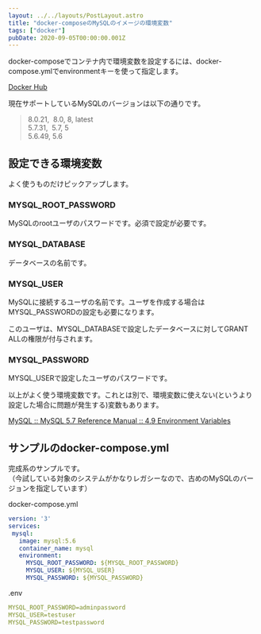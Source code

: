 ```yaml
---
layout: ../../layouts/PostLayout.astro
title: "docker-composeのMySQLのイメージの環境変数"
tags: ["docker"]
pubDate: 2020-09-05T00:00:00.001Z
---
```


docker-composeでコンテナ内で環境変数を設定するには、docker-compose.ymlでenvironmentキーを使って指定します。

<a href="https://hub.docker.com/_/mysql" target="_blank">Docker Hub</a>

現在サポートしているMySQLのバージョンは以下の通りです。

> 8.0.21,  8.0, 8, latest  
> 5.7.31,  5.7, 5  
> 5.6.49, 5.6

## 設定できる環境変数

よく使うものだけピックアップします。

### MYSQL_ROOT_PASSWORD

MySQLのrootユーザのパスワードです。必須で設定が必要です。

### MYSQL_DATABASE

データベースの名前です。

### MYSQL_USER

MySQLに接続するユーザの名前です。ユーザを作成する場合はMYSQL_PASSWORDの設定も必要になります。

このユーザは、MYSQL_DATABASEで設定したデータベースに対してGRANT ALLの権限が付与されます。

### MYSQL_PASSWORD

MYSQL_USERで設定したユーザのパスワードです。

以上がよく使う環境変数です。これとは別で、環境変数に使えない(というより設定した場合に問題が発生する)変数もあります。

<a href="https://dev.mysql.com/doc/refman/5.7/en/environment-variables.html" target="_blank">MySQL :: MySQL 5.7 Reference Manual :: 4.9 Environment Variables</a>

## サンプルのdocker-compose.yml

完成系のサンプルです。  
（今試している対象のシステムがかなりレガシーなので、古めのMySQLのバージョンを指定しています）

docker-compose.yml
```yaml
version: '3'
services:
 mysql:
   image: mysql:5.6
   container_name: mysql
   environment:
     MYSQL_ROOT_PASSWORD: ${MYSQL_ROOT_PASSWORD}
     MYSQL_USER: ${MYSQL_USER}
     MYSQL_PASSWORD: ${MYSQL_PASSWORD}
```

.env
```yaml
MYSQL_ROOT_PASSWORD=adminpassword
MYSQL_USER=testuser
MYSQL_PASSWORD=testpassword
```
